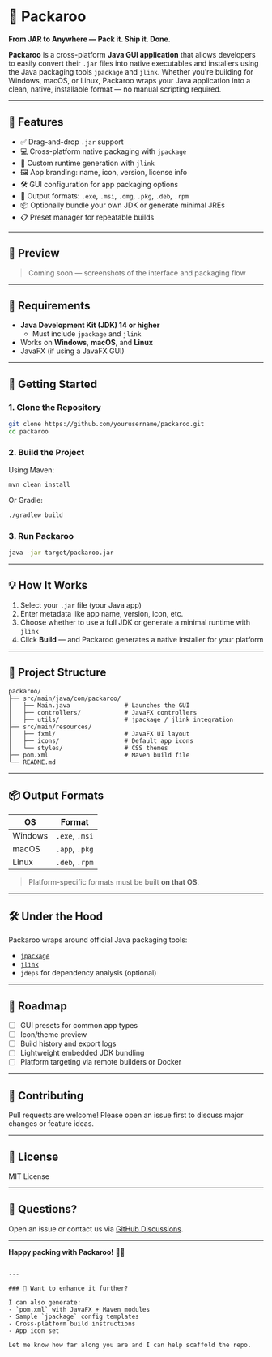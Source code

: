 # 🧳 Packaroo

**From JAR to Anywhere — Pack it. Ship it. Done.**

**Packaroo** is a cross-platform **Java GUI application** that allows developers to easily convert their `.jar` files into native executables and installers using the Java packaging tools `jpackage` and `jlink`. Whether you're building for Windows, macOS, or Linux, Packaroo wraps your Java application into a clean, native, installable format — no manual scripting required.

---

## 🌟 Features

- ✅ Drag-and-drop `.jar` support
- 💻 Cross-platform native packaging with `jpackage`
- 🧱 Custom runtime generation with `jlink`
- 🖼️ App branding: name, icon, version, license info
- 🛠️ GUI configuration for app packaging options
- 🚀 Output formats: `.exe`, `.msi`, `.dmg`, `.pkg`, `.deb`, `.rpm`
- 📦 Optionally bundle your own JDK or generate minimal JREs
- 📋 Preset manager for repeatable builds

---

## 📸 Preview

> Coming soon — screenshots of the interface and packaging flow

---

## 🔧 Requirements

- **Java Development Kit (JDK) 14 or higher**
  - Must include `jpackage` and `jlink`
- Works on **Windows**, **macOS**, and **Linux**
- JavaFX (if using a JavaFX GUI)

---

## 🚀 Getting Started

### 1. Clone the Repository

```bash
git clone https://github.com/yourusername/packaroo.git
cd packaroo
````

### 2. Build the Project

Using Maven:

```bash
mvn clean install
```

Or Gradle:

```bash
./gradlew build
```

### 3. Run Packaroo

```bash
java -jar target/packaroo.jar
```

---

## 💡 How It Works

1. Select your `.jar` file (your Java app)
2. Enter metadata like app name, version, icon, etc.
3. Choose whether to use a full JDK or generate a minimal runtime with `jlink`
4. Click **Build** — and Packaroo generates a native installer for your platform

---

## 📁 Project Structure

```
packaroo/
├── src/main/java/com/packaroo/
│   ├── Main.java               # Launches the GUI
│   ├── controllers/            # JavaFX controllers
│   ├── utils/                  # jpackage / jlink integration
├── src/main/resources/
│   ├── fxml/                   # JavaFX UI layout
│   ├── icons/                  # Default app icons
│   └── styles/                 # CSS themes
├── pom.xml                     # Maven build file
└── README.md
```

---

## 📦 Output Formats

| OS      | Format         |
| ------- | -------------- |
| Windows | `.exe`, `.msi` |
| macOS   | `.app`, `.pkg` |
| Linux   | `.deb`, `.rpm` |

> Platform-specific formats must be built **on that OS**.

---

## 🛠 Under the Hood

Packaroo wraps around official Java packaging tools:

* [`jpackage`](https://docs.oracle.com/en/java/javase/17/docs/specs/man/jpackage.html)
* [`jlink`](https://docs.oracle.com/en/java/javase/17/docs/specs/man/jlink.html)
* `jdeps` for dependency analysis (optional)

---

## 🧪 Roadmap

* [ ] GUI presets for common app types
* [ ] Icon/theme preview
* [ ] Build history and export logs
* [ ] Lightweight embedded JDK bundling
* [ ] Platform targeting via remote builders or Docker

---

## 🤝 Contributing

Pull requests are welcome! Please open an issue first to discuss major changes or feature ideas.

---

## 📄 License

MIT License

---

## 💬 Questions?

Open an issue or contact us via [GitHub Discussions](https://github.com/yourusername/packaroo/discussions).

---

**Happy packing with Packaroo!** 🧳✨

```

---

### 🧩 Want to enhance it further?

I can also generate:
- `pom.xml` with JavaFX + Maven modules
- Sample `jpackage` config templates
- Cross-platform build instructions
- App icon set

Let me know how far along you are and I can help scaffold the repo.
```

